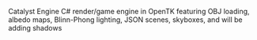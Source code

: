 Catalyst Engine C# render/game engine in OpenTK featuring OBJ loading, albedo maps, Blinn-Phong lighting, JSON scenes, skyboxes, and will be adding shadows
